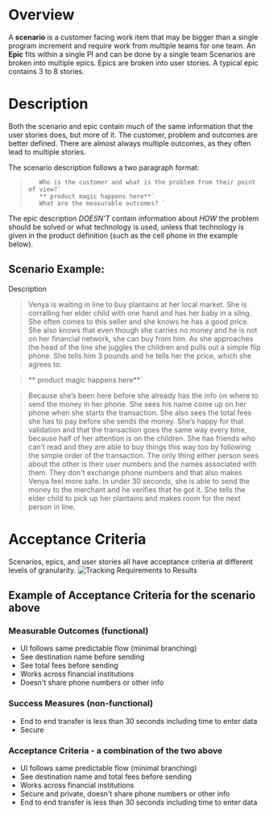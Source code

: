 # Overview
A **scenario** is a customer facing work item that may be bigger than a single program increment and require work from multiple teams for one team. 
An **Epic** fits within a single PI and can be done by a single team
Scenarios are broken into multiple epics. Epics are broken into user stories. A typical epic contains 3 to 8 stories.

# Description
Both the scenario and epic contain much of the same information that the user stories does, but more of it. The customer, problem and outcomes are better defined. There are almost always multiple outcomes, as they often lead to multiple stories. 

The scenario description follows a two paragraph format:

>        Who is the customer and what is the problem from their point of view?`
>        ** product magic happens here**`
>        What are the measurable outcomes? `

The epic description _DOESN'T_ contain information about _HOW_ the problem should be solved or what technology is used, unless that technology is given in the product definition (such as the cell phone in the example below). 


## Scenario Example: 
Description

> Venya is waiting in line to buy plantains at her local market. She is corralling her elder child with one hand and has her baby in a sling. She often comes to this seller and she knows he has a good price. She also knows that even though she carries no money and he is not on her financial network, she can buy from him. As she approaches the head of the line she juggles the children and pulls out a simple flip phone. She tells him 3 pounds and he tells her the price, which she agrees to. 

> ** product magic happens here**`

> Because she’s been here before she already has the info on where to send the money in her phone. She sees his name come up on her phone when she starts the transaction. She also sees the total fees she has to pay before she sends the money. 
> She’s happy for that validation and that the transaction goes the same way every time, because half of her attention is on the children. She has friends who can’t read and they are able to buy things this way too by following the simple order of the transaction. The only thing either person sees about the other is their user numbers and the names associated with them. They don't exchange phone numbers and that also makes Venya feel more safe. In under 30 seconds, she is able to send the money to the merchant and he verifies that he got it. She tells the elder child to pick up her plantains and makes room for the next person in line.

# Acceptance Criteria
Scenarios, epics, and user stories all have acceptance criteria at different levels of granularity. 
![Tracking Requirements to Results](https://github.com/LevelOneProject/Docs/blob/master/Wiki/Tracking%20requirements%20to%20results.png)

## Example of Acceptance Criteria for the scenario above
### Measurable Outcomes (functional)
* UI follows same predictable flow (minimal branching)
* See destination name before sending
* See total fees before sending
* Works across financial institutions
* Doesn't share phone numbers or other info

### Success Measures (non-functional)
* End to end transfer is less than 30 seconds including time to enter data
* Secure

### Acceptance Criteria - a combination of the two above
* UI follows same predictable flow (minimal branching)
* See destination name and total fees before sending
* Works across financial institutions
* Secure and private, doesn't share phone numbers or other info
* End to end transfer is less than 30 seconds including time to enter data